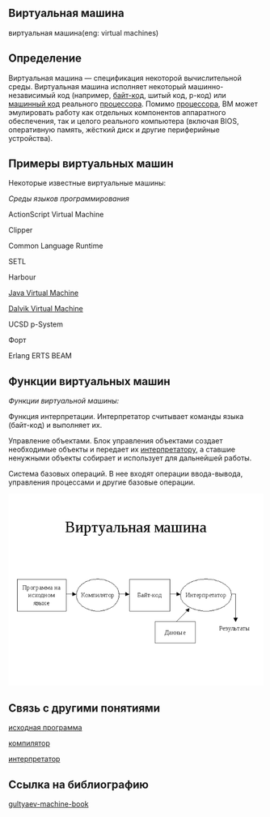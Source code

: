 ## Виртуальная машина
виртуальная машина(eng: virtual machines) 

## Определение
Виртуальная машина —  спецификация некоторой вычислительной среды. Виртуальная машина исполняет некоторый машинно-независимый код (например, [байт-код](byte-code.md), шитый код, p-код) или [машинный код](machine%20code.md) реального [процессора](processor.md). Помимо [процессора](processor.md), ВМ может эмулировать работу как отдельных компонентов аппаратного обеспечения, так и целого реального компьютера (включая BIOS, оперативную память, жёсткий диск и другие периферийные устройства). 
## Примеры виртуальных машин
Некоторые известные виртуальные машины:

*Среды языков программирования*

ActionScript Virtual Machine

Clipper

Common Language Runtime

SETL

Harbour

[Java Virtual Machine](java%20virtual%20machine.md)

[Dalvik Virtual Machine](dalvik.md)

UCSD p-System

Форт

Erlang ERTS BEAM

## Функции виртуальных машин
*Функции виртуальной машины:*

Функция интерпретации. Интерпретатор считывает команды языка (байт-код) и выполняет их.

Управление объектами. Блок управления объектами создает необходимые объекты и передает их [интерпретатору](interpreter.md), а ставшие ненужными объекты собирает и использует для дальнейшей работы.

Система базовых операций. В нее входят операции ввода-вывода, управления процессами и другие базовые операции.


![virtual machines](../images/virtual%20machines.png)

## Связь с другими понятиями
[исходная программа](source%20program.md)
 
[компилятор](compiler.md)
          
[интерпретатор](interpreter.md)
## Cсылка на библиографию
[gultyaev-machine-book](../bibliography/gultyaev-machine-book.md)

